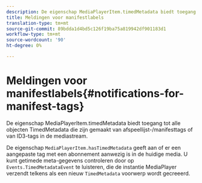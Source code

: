 ```yaml
---
description: De eigenschap MediaPlayerItem.timedMetadata biedt toegang tot alle objecten TimedMetadata die zijn gemaakt van afspeellijst-/manifesttags of van ID3-tags in de mediastream.
title: Meldingen voor manifestlabels
translation-type: tm+mt
source-git-commit: 89bdda1d4bd5c126f19ba75a819942df901183d1
workflow-type: tm+mt
source-wordcount: '90'
ht-degree: 0%

---
```



# Meldingen voor manifestlabels{#notifications-for-manifest-tags}

De eigenschap MediaPlayerItem.timedMetadata biedt toegang tot alle objecten TimedMetadata die zijn gemaakt van afspeellijst-/manifesttags of van ID3-tags in de mediastream.

<!--<a id="section_9A22F6F1EA1F4F0C9E0C7687D12AA4AA"></a>-->

De eigenschap `MediaPlayerItem.hasTimedMetadata` geeft aan of er een aangepaste tag met een abonnement aanwezig is in de huidige media. U kunt getimede meta-gegevens controleren door op `Events.TimedMetadataEvent` te luisteren, die de instantie MediaPlayer verzendt telkens als een nieuw `TimedMetadata` voorwerp wordt gecreeerd.
